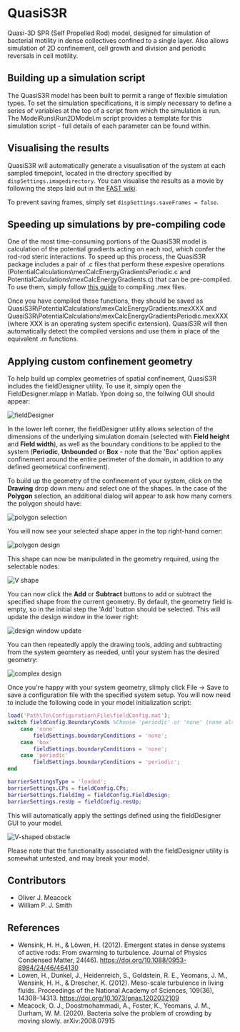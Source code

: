 # QuasiS3R
Quasi-3D SPR (Self Propelled Rod) model, designed for simulation of bacterial motility in dense collectives confined to a single layer. Also allows simulation of 2D confinement, cell growth and division and periodic reversals in cell motility.

## Building up a simulation script

The QuasiS3R model has been built to permit a range of flexible simulation types. To set the simulation specifications, it is simply necessary to define a series of variables at the top of a script from which the simulation is run. The ModelRuns\Run2DModel.m script provides a template for this simulation script - full details of each parameter can be found within. 

## Visualising the results

QuasiS3R will automatically generate a visualisation of the system at each sampled timepoint, located in the directory specified by `dispSettings.imagedirectory`. You can visualise the results as a movie by following the steps laid out in the [FAST wiki](https://mackdurham.group.shef.ac.uk/FAST_DokuWiki/dokuwiki/doku.php?id=usage:overlays#converting_from_frames_to_a_movie).

To prevent saving frames, simply set `dispSettings.saveFrames = false`.

## Speeding up simulations by pre-compiling code

One of the most time-consuming portions of the QuasiS3R model is calculation of the potential gradients acting on each rod, which confer the rod-rod steric interactions. To speed up this process, the QuasiS3R package includes a pair of .c files that perform these expesive operations (PotentialCalculations\mexCalcEnergyGradientsPeriodic.c and  PotentialCalculations\mexCalcEnergyGradients.c) that can be pre-compiled. To use them, simply follow [this guide](http://cs.smith.edu/~nhowe/370/Assign/mexfiles.html) to compiling .mex files. 

Once you have compiled these functions, they should be saved as QuasiS3R\PotentialCalculations\mexCalcEnergyGradients.mexXXX and QuasiS3R\PotentialCalculations\mexCalcEnergyGradientsPeriodic.mexXXX (where XXX is an operating system specific extension). QuasiS3R will then automatically detect the compiled versions and use them in place of the equivalent .m functions.

## Applying custom confinement geometry

To help build up complex geometries of spatial confinement, QuasiS3R includes the fieldDesigner utility. To use it, simply open the FieldDesigner.mlapp in Matlab. Ypon doing so, the follwing GUI should appear: 

![fieldDesigner](https://raw.githubusercontent.com/Pseudomoaner/QuasiS3R/master/Graphics/fieldDesigner.PNG)

In the lower left corner, the fieldDesigner utility allows selection of the dimensions of the underlying simulation domain (selected with **Field height** and **Field width**), as well as the boundary conditions to be applied to the system (**Periodic**, **Unbounded** or **Box** - note that the 'Box' option applies confinement around the entire perimeter of the domain, in addition to any defined geometrical confinement).

To build up the geometry of the confinement of your system, click on the **Drawing** drop down menu and select one of the shapes. In the case of the **Polygon** selection, an additional dialog will appear to ask how many corners the polygon should have:

![polygon selection](https://raw.githubusercontent.com/Pseudomoaner/QuasiS3R/master/Graphics/fieldDesignerHexagonSelect.PNG)

You will now see your selected shape apper in the top right-hand corner:

![polygon design](https://raw.githubusercontent.com/Pseudomoaner/QuasiS3R/master/Graphics/fieldDesignerHexagonEdit.PNG)

This shape can now be manipulated in the geometry required, using the selectable nodes:

![V shape](https://raw.githubusercontent.com/Pseudomoaner/QuasiS3R/master/Graphics/fieldDesignerHexagonEdit2.PNG)

You can now click the **Add** or **Subtract** buttons to add or subtract the specified shape from the current geometry. By default, the geometry field is empty, so in the initial step the 'Add' button should be selected. This will update the design window in the lower right:

![design window update](https://raw.githubusercontent.com/Pseudomoaner/QuasiS3R/master/Graphics/fieldDesignerHexagonGeometry.PNG)

You can then repeatedly apply the drawing tools, adding and subtracting from the system geomtery as needed, until your system has the desired geometry:

![complex design](https://raw.githubusercontent.com/Pseudomoaner/QuasiS3R/master/Graphics/fieldDesignerHexagonGeometry2.PNG)

Once you're happy with your system geometry, slimply click File -> Save to save a configuration file with the specified system setup. You will now need to include the following code in your model initialization script:

``` matlab
load('Path\To\Configuration\File\fieldConfig.mat');
switch fieldConfig.BoundaryConds %Choose 'periodic' or 'none' (none also covers 'box' from the configuration file)
    case 'none'
        fieldSettings.boundaryConditions = 'none';
    case 'box'
        fieldSettings.boundaryConditions = 'none';
    case 'periodic'
        fieldSettings.boundaryConditions = 'periodic';
end

barrierSettingsType = 'loaded';
barrierSettings.CPs = fieldConfig.CPs;
barrierSettings.fieldImg = fieldConfig.FieldDesign;
barrierSettings.resUp = fieldConfig.resUp;
```

This will automatically apply the settings defined using the fieldDesigner GUI to your model.

![V-shaped obstacle](https://raw.githubusercontent.com/Pseudomoaner/QuasiS3R/master/Graphics/Vobstacle.PNG)

Please note that the functionality associated with the fieldDesigner utility is somewhat untested, and may break your model.

## Contributors

- Oliver J. Meacock
- William P. J. Smith

## References

- Wensink, H. H., & Löwen, H. (2012). Emergent states in dense systems of active rods: From swarming to turbulence. Journal of Physics Condensed Matter, 24(46). https://doi.org/10.1088/0953-8984/24/46/464130
- Lowen, H., Dunkel, J., Heidenreich, S., Goldstein, R. E., Yeomans, J. M., Wensink, H. H., & Drescher, K. (2012). Meso-scale turbulence in living fluids. Proceedings of the National Academy of Sciences, 109(36), 14308–14313. https://doi.org/10.1073/pnas.1202032109
- Meacock, O. J., Doostmohammadi, A., Foster, K., Yeomans, J. M., Durham, W. M. (2020). Bacteria solve the problem of crowding by moving slowly. arXiv:2008.07915
